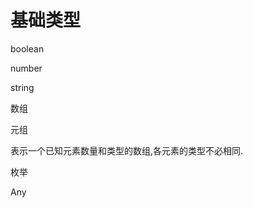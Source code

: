 # 基础类型



boolean



number



string



数组



元组

表示一个已知元素数量和类型的数组,各元素的类型不必相同.



枚举



Any











